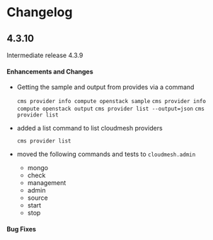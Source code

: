 # Changelog


## 4.3.10

Intermediate release 4.3.9

#### Enhancements and Changes

- Getting the sample and output from provides via a command

  `cms provider info compute openstack sample`
  `cms provider info compute openstack output`
  `cms provider list --output=json`
  `cms provider list`

- added a list command to list cloudmesh providers

  `cms provider list`

- moved the following commands and tests to `cloudmesh.admin`

  - mongo
  - check
  - management
  - admin
  - source
  - start
  - stop


#### Bug Fixes


